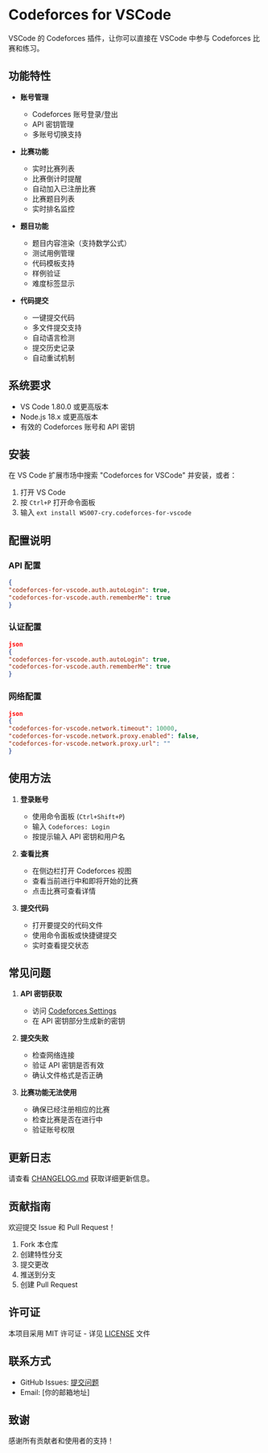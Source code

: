 # Codeforces for VSCode

VSCode 的 Codeforces 插件，让你可以直接在 VSCode 中参与 Codeforces 比赛和练习。

## 功能特性

- **账号管理**
  - Codeforces 账号登录/登出
  - API 密钥管理
  - 多账号切换支持

- **比赛功能**
  - 实时比赛列表
  - 比赛倒计时提醒
  - 自动加入已注册比赛
  - 比赛题目列表
  - 实时排名监控

- **题目功能**
  - 题目内容渲染（支持数学公式）
  - 测试用例管理
  - 代码模板支持
  - 样例验证
  - 难度标签显示

- **代码提交**
  - 一键提交代码
  - 多文件提交支持
  - 自动语言检测
  - 提交历史记录
  - 自动重试机制

## 系统要求

- VS Code 1.80.0 或更高版本
- Node.js 18.x 或更高版本
- 有效的 Codeforces 账号和 API 密钥

## 安装

在 VS Code 扩展市场中搜索 "Codeforces for VSCode" 并安装，或者：

1. 打开 VS Code
2. 按 `Ctrl+P` 打开命令面板
3. 输入 `ext install WS007-cry.codeforces-for-vscode`

## 配置说明

### API 配置

```json
{
"codeforces-for-vscode.auth.autoLogin": true,
"codeforces-for-vscode.auth.rememberMe": true
}
```

### 认证配置

```json
json
{
"codeforces-for-vscode.auth.autoLogin": true,
"codeforces-for-vscode.auth.rememberMe": true
}
```

### 网络配置

```json
json
{
"codeforces-for-vscode.network.timeout": 10000,
"codeforces-for-vscode.network.proxy.enabled": false,
"codeforces-for-vscode.network.proxy.url": ""
}
```


## 使用方法

1. **登录账号**
   - 使用命令面板 (`Ctrl+Shift+P`)
   - 输入 `Codeforces: Login`
   - 按提示输入 API 密钥和用户名

2. **查看比赛**
   - 在侧边栏打开 Codeforces 视图
   - 查看当前进行中和即将开始的比赛
   - 点击比赛可查看详情

3. **提交代码**
   - 打开要提交的代码文件
   - 使用命令面板或快捷键提交
   - 实时查看提交状态

## 常见问题

1. **API 密钥获取**
   - 访问 [Codeforces Settings](https://codeforces.com/settings/api)
   - 在 API 密钥部分生成新的密钥

2. **提交失败**
   - 检查网络连接
   - 验证 API 密钥是否有效
   - 确认文件格式是否正确

3. **比赛功能无法使用**
   - 确保已经注册相应的比赛
   - 检查比赛是否在进行中
   - 验证账号权限

## 更新日志

请查看 [CHANGELOG.md](CHANGELOG.md) 获取详细更新信息。

## 贡献指南

欢迎提交 Issue 和 Pull Request！

1. Fork 本仓库
2. 创建特性分支
3. 提交更改
4. 推送到分支
5. 创建 Pull Request

## 许可证

本项目采用 MIT 许可证 - 详见 [LICENSE](LICENSE) 文件

## 联系方式

- GitHub Issues: [提交问题](https://github.com/WS007-cry/codeforces-for-vscode/issues)
- Email: [你的邮箱地址]

## 致谢

感谢所有贡献者和使用者的支持！